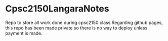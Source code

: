 # Cpsc2150LangaraNotes
Repo to store all work done during cpsc2150 class
Regarding github pages, this repo has been made private so there is no way to deploy unless payment is made. 
